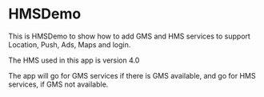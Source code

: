 # HMSDemo
This is HMSDemo to show how to add GMS and HMS services to support Location, Push, Ads, Maps and login. 

The HMS used in this app is version 4.0

The app will go for GMS services if there is GMS available, and go for HMS services, if GMS not available.



